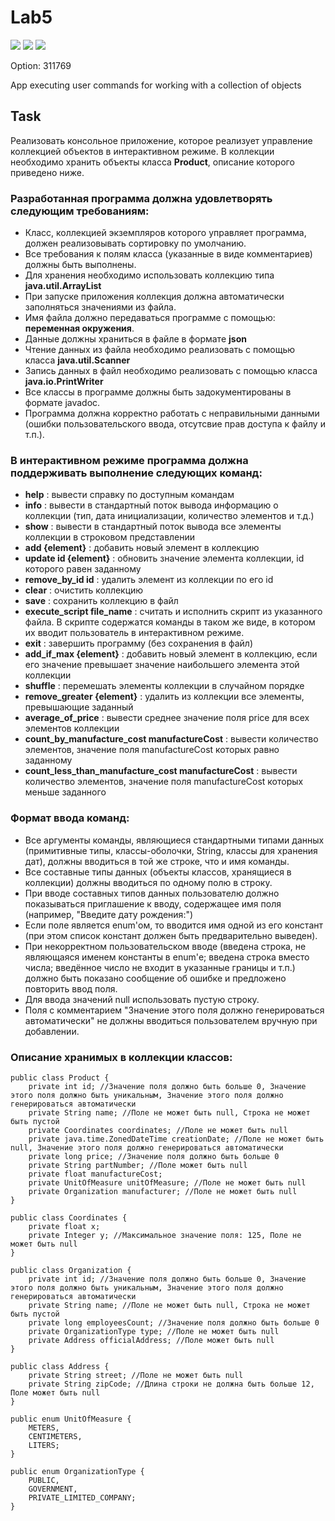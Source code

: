 # Lab5 # 
![](https://img.shields.io/badge/done-100%25-brightgreen)
![](https://img.shields.io/badge/passed-yes-brightgreen)
![](https://img.shields.io/badge/score-11%2F13-green)

Option: 311769

App executing user commands for working with a collection of objects

## Task ##

Реализовать консольное приложение, которое реализует управление коллекцией объектов в интерактивном режиме.
В коллекции необходимо хранить объекты класса **Product**, описание которого приведено ниже.

### Разработанная программа должна удовлетворять следующим требованиям: ###

* Класс, коллекцией экземпляров которого управляет программа, должен реализовывать сортировку по умолчанию.
* Все требования к полям класса (указанные в виде комментариев) должны быть выполнены.
* Для хранения необходимо использовать коллекцию типа **java.util.ArrayList**
* При запуске приложения коллекция должна автоматически заполняться значениями из файла.
* Имя файла должно передаваться программе с помощью: **переменная окружения**.
* Данные должны храниться в файле в формате **json**
* Чтение данных из файла необходимо реализовать с помощью класса **java.util.Scanner**
* Запись данных в файл необходимо реализовать с помощью класса **java.io.PrintWriter**
* Все классы в программе должны быть задокументированы в формате javadoc.
* Программа должна корректно работать с неправильными данными (ошибки пользовательского ввода, отсутсвие прав доступа к файлу и т.п.).

### В интерактивном режиме программа должна поддерживать выполнение следующих команд: ###

* **help** : вывести справку по доступным командам
* **info** : вывести в стандартный поток вывода информацию о коллекции (тип, дата инициализации, количество элементов и т.д.)
* **show** : вывести в стандартный поток вывода все элементы коллекции в строковом представлении
* **add {element}** : добавить новый элемент в коллекцию
* **update id {element}** : обновить значение элемента коллекции, id которого равен заданному
* **remove_by_id id** : удалить элемент из коллекции по его id
* **clear** : очистить коллекцию
* **save** : сохранить коллекцию в файл
* **execute_script file_name** : считать и исполнить скрипт из указанного файла. В скрипте содержатся команды в таком же виде, в котором их вводит пользователь в интерактивном режиме.
* **exit** : завершить программу (без сохранения в файл)
* **add_if_max {element}** : добавить новый элемент в коллекцию, если его значение превышает значение наибольшего элемента этой коллекции
* **shuffle** : перемешать элементы коллекции в случайном порядке
* **remove_greater {element}** : удалить из коллекции все элементы, превышающие заданный
* **average_of_price** : вывести среднее значение поля price для всех элементов коллекции
* **count_by_manufacture_cost manufactureCost** : вывести количество элементов, значение поля manufactureCost которых равно заданному
* **count_less_than_manufacture_cost manufactureCost** : вывести количество элементов, значение поля manufactureCost которых меньше заданного

### Формат ввода команд: ###

* Все аргументы команды, являющиеся стандартными типами данных (примитивные типы, классы-оболочки, String, классы для хранения дат), должны вводиться в той же строке, что и имя команды.
* Все составные типы данных (объекты классов, хранящиеся в коллекции) должны вводиться по одному полю в строку.
* При вводе составных типов данных пользователю должно показываться приглашение к вводу, содержащее имя поля (например, "Введите дату рождения:")
* Если поле является enum'ом, то вводится имя одной из его констант (при этом список констант должен быть предварительно выведен).
* При некорректном пользовательском вводе (введена строка, не являющаяся именем константы в enum'е; введена строка вместо числа; введённое число не входит в указанные границы и т.п.) должно быть показано сообщение об ошибке и предложено повторить ввод поля.
* Для ввода значений null использовать пустую строку.
* Поля с комментарием "Значение этого поля должно генерироваться автоматически" не должны вводиться пользователем вручную при добавлении.

### Описание хранимых в коллекции классов: ###

    public class Product {
        private int id; //Значение поля должно быть больше 0, Значение этого поля должно быть уникальным, Значение этого поля должно генерироваться автоматически
        private String name; //Поле не может быть null, Строка не может быть пустой
        private Coordinates coordinates; //Поле не может быть null
        private java.time.ZonedDateTime creationDate; //Поле не может быть null, Значение этого поля должно генерироваться автоматически
        private long price; //Значение поля должно быть больше 0
        private String partNumber; //Поле может быть null
        private float manufactureCost;
        private UnitOfMeasure unitOfMeasure; //Поле не может быть null
        private Organization manufacturer; //Поле не может быть null
    }

    public class Coordinates {
        private float x;
        private Integer y; //Максимальное значение поля: 125, Поле не может быть null
    }

    public class Organization {
        private int id; //Значение поля должно быть больше 0, Значение этого поля должно быть уникальным, Значение этого поля должно генерироваться автоматически
        private String name; //Поле не может быть null, Строка не может быть пустой
        private long employeesCount; //Значение поля должно быть больше 0
        private OrganizationType type; //Поле не может быть null
        private Address officialAddress; //Поле может быть null
    }

    public class Address {
        private String street; //Поле не может быть null
        private String zipCode; //Длина строки не должна быть больше 12, Поле может быть null
    }

    public enum UnitOfMeasure {
        METERS,
        CENTIMETERS,
        LITERS;
    }

    public enum OrganizationType {
        PUBLIC,
        GOVERNMENT,
        PRIVATE_LIMITED_COMPANY;
    }
